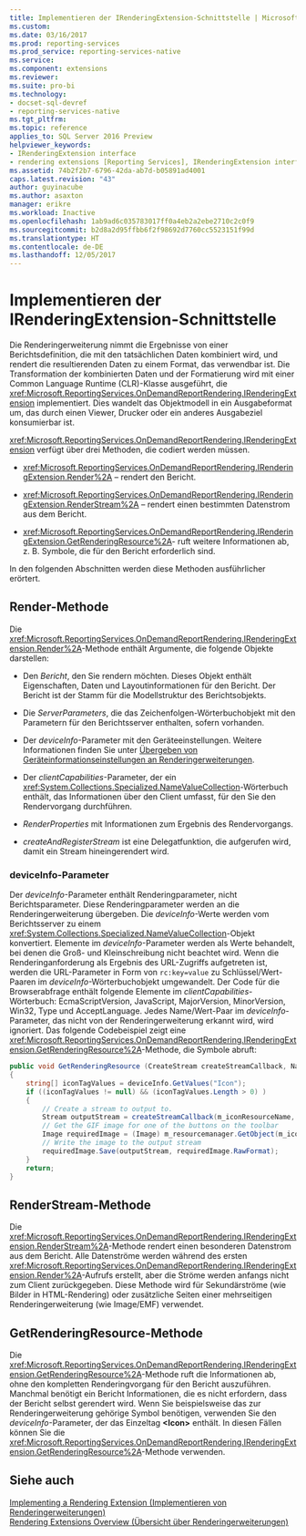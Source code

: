 ```yaml
---
title: Implementieren der IRenderingExtension-Schnittstelle | Microsoft-Dokumentation
ms.custom: 
ms.date: 03/16/2017
ms.prod: reporting-services
ms.prod_service: reporting-services-native
ms.service: 
ms.component: extensions
ms.reviewer: 
ms.suite: pro-bi
ms.technology:
- docset-sql-devref
- reporting-services-native
ms.tgt_pltfrm: 
ms.topic: reference
applies_to: SQL Server 2016 Preview
helpviewer_keywords:
- IRenderingExtension interface
- rendering extensions [Reporting Services], IRenderingExtension interface
ms.assetid: 74b2f2b7-6796-42da-ab7d-b05891ad4001
caps.latest.revision: "43"
author: guyinacube
ms.author: asaxton
manager: erikre
ms.workload: Inactive
ms.openlocfilehash: 1ab9ad6c035783017ff0a4eb2a2ebe2710c2c0f9
ms.sourcegitcommit: b2d8a2d95ffbb6f2f98692d7760cc5523151f99d
ms.translationtype: HT
ms.contentlocale: de-DE
ms.lasthandoff: 12/05/2017
---
```

# <a name="implementing-the-irenderingextension-interface"></a>Implementieren der IRenderingExtension-Schnittstelle
  Die Renderingerweiterung nimmt die Ergebnisse von einer Berichtsdefinition, die mit den tatsächlichen Daten kombiniert wird, und rendert die resultierenden Daten zu einem Format, das verwendbar ist. Die Transformation der kombinierten Daten und der Formatierung wird mit einer Common Language Runtime (CLR)-Klasse ausgeführt, die <xref:Microsoft.ReportingServices.OnDemandReportRendering.IRenderingExtension> implementiert. Dies wandelt das Objektmodell in ein Ausgabeformat um, das durch einen Viewer, Drucker oder ein anderes Ausgabeziel konsumierbar ist.  
  
 <xref:Microsoft.ReportingServices.OnDemandReportRendering.IRenderingExtension> verfügt über drei Methoden, die codiert werden müssen.  
  
-   <xref:Microsoft.ReportingServices.OnDemandReportRendering.IRenderingExtension.Render%2A> – rendert den Bericht.  
  
-   <xref:Microsoft.ReportingServices.OnDemandReportRendering.IRenderingExtension.RenderStream%2A> – rendert einen bestimmten Datenstrom aus dem Bericht.  
  
-   <xref:Microsoft.ReportingServices.OnDemandReportRendering.IRenderingExtension.GetRenderingResource%2A>- ruft weitere Informationen ab, z. B. Symbole, die für den Bericht erforderlich sind.  
  
 In den folgenden Abschnitten werden diese Methoden ausführlicher erörtert.  
  
## <a name="render-method"></a>Render-Methode  
 Die <xref:Microsoft.ReportingServices.OnDemandReportRendering.IRenderingExtension.Render%2A>-Methode enthält Argumente, die folgende Objekte darstellen:  
  
-   Den *Bericht*, den Sie rendern möchten. Dieses Objekt enthält Eigenschaften, Daten und Layoutinformationen für den Bericht. Der Bericht ist der Stamm für die Modellstruktur des Berichtsobjekts.  
  
-   Die *ServerParameters*, die das Zeichenfolgen-Wörterbuchobjekt mit den Parametern für den Berichtsserver enthalten, sofern vorhanden.  
  
-   Der *deviceInfo*-Parameter mit den Geräteeinstellungen. Weitere Informationen finden Sie unter [Übergeben von Geräteinformationseinstellungen an Renderingerweiterungen](../../../reporting-services/report-server-web-service/net-framework/passing-device-information-settings-to-rendering-extensions.md).  
  
-   Der *clientCapabilities*-Parameter, der ein <xref:System.Collections.Specialized.NameValueCollection>-Wörterbuch enthält, das Informationen über den Client umfasst, für den Sie den Rendervorgang durchführen.  
  
-   *RenderProperties* mit Informationen zum Ergebnis des Rendervorgangs.  
  
-   *createAndRegisterStream* ist eine Delegatfunktion, die aufgerufen wird, damit ein Stream hineingerendert wird.  
  
### <a name="deviceinfo-parameter"></a>deviceInfo-Parameter  
 Der *deviceInfo*-Parameter enthält Renderingparameter, nicht Berichtsparameter. Diese Renderingparameter werden an die Renderingerweiterung übergeben. Die *deviceInfo*-Werte werden vom Berichtsserver zu einem <xref:System.Collections.Specialized.NameValueCollection>-Objekt konvertiert. Elemente im *deviceInfo*-Parameter werden als Werte behandelt, bei denen die Groß- und Kleinschreibung nicht beachtet wird. Wenn die Renderinganforderung als Ergebnis des URL-Zugriffs aufgetreten ist, werden die URL-Parameter in Form von `rc:key=value` zu Schlüssel/Wert-Paaren im *deviceInfo*-Wörterbuchobjekt umgewandelt. Der Code für die Browserabfrage enthält folgende Elemente im *clientCapabilities*-Wörterbuch: EcmaScriptVersion, JavaScript, MajorVersion, MinorVersion, Win32, Type und AcceptLanguage. Jedes Name/Wert-Paar im *deviceInfo*-Parameter, das nicht von der Renderingerweiterung erkannt wird, wird ignoriert. Das folgende Codebeispiel zeigt eine <xref:Microsoft.ReportingServices.OnDemandReportRendering.IRenderingExtension.GetRenderingResource%2A>-Methode, die Symbole abruft:  
  
```csharp  
public void GetRenderingResource (CreateStream createStreamCallback, NameValueCollection deviceInfo)  
{  
    string[] iconTagValues = deviceInfo.GetValues("Icon");  
    if ((iconTagValues != null) && (iconTagValues.Length > 0) )  
    {  
        // Create a stream to output to.  
        Stream outputStream = createStreamCallback(m_iconResourceName, "gif", null, "image/gif", false);  
        // Get the GIF image for one of the buttons on the toolbar  
        Image requiredImage = (Image) m_resourcemanager.GetObject(m_iconResourceName  
        // Write the image to the output stream  
        requiredImage.Save(outputStream, requiredImage.RawFormat);  
    }  
    return;  
}  
```  
  
## <a name="renderstream-method"></a>RenderStream-Methode  
 Die <xref:Microsoft.ReportingServices.OnDemandReportRendering.IRenderingExtension.RenderStream%2A>-Methode rendert einen besonderen Datenstrom aus dem Bericht. Alle Datenströme werden während des ersten <xref:Microsoft.ReportingServices.OnDemandReportRendering.IRenderingExtension.Render%2A>-Aufrufs erstellt, aber die Ströme werden anfangs nicht zum Client zurückgegeben. Diese Methode wird für Sekundärströme (wie Bilder in HTML-Rendering) oder zusätzliche Seiten einer mehrseitigen Renderingerweiterung (wie Image/EMF) verwendet.  
  
## <a name="getrenderingresource-method"></a>GetRenderingResource-Methode  
 Die <xref:Microsoft.ReportingServices.OnDemandReportRendering.IRenderingExtension.GetRenderingResource%2A>-Methode ruft die Informationen ab, ohne den kompletten Renderingvorgang für den Bericht auszuführen. Manchmal benötigt ein Bericht Informationen, die es nicht erfordern, dass der Bericht selbst gerendert wird. Wenn Sie beispielsweise das zur Renderingerweiterung gehörige Symbol benötigen, verwenden Sie den *deviceInfo*-Parameter, der das Einzeltag **\<Icon>** enthält. In diesen Fällen können Sie die <xref:Microsoft.ReportingServices.OnDemandReportRendering.IRenderingExtension.GetRenderingResource%2A>-Methode verwenden.  
  
## <a name="see-also"></a>Siehe auch  
 [Implementing a Rendering Extension (Implementieren von Renderingerweiterungen)](../../../reporting-services/extensions/rendering-extension/implementing-a-rendering-extension.md)   
 [Rendering Extensions Overview (Übersicht über Renderingerweiterungen)](../../../reporting-services/extensions/rendering-extension/rendering-extensions-overview.md)  
  
  
